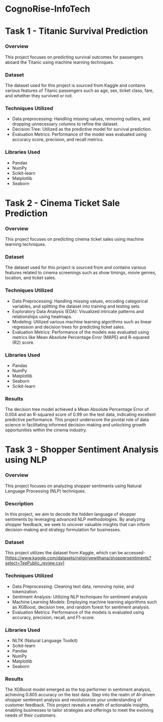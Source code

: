 # CognoRise-InfoTech

# Task 1 - Titanic Survival Prediction

### Overview
This project focuses on predicting survival outcomes for passengers aboard the Titanic using machine learning techniques.

### Dataset
The dataset used for this project is sourced from Kaggle and contains various features of Titanic passengers such as age, sex, ticket class, fare, and whether they survived or not.

### Techniques Utilized
- Data preprocessing: Handling missing values, removing outliers, and dropping unnecessary columns to refine the dataset.
- Decision Tree: Utilized as the predictive model for survival prediction.
- Evaluation Metrics: Performance of the model was evaluated using accuracy score, precision, and recall metrics.

### Libraries Used
- Pandas
- NumPy
- Scikit-learn
- Matplotlib
- Seaborn

# Task 2 - Cinema Ticket Sale Prediction

### Overview
This project focuses on predicting cinema ticket sales using machine learning techniques.

### Dataset
The dataset used for this project is sourced from and contains various features related to cinema screenings such as show timings, movie genres, location, and ticket sales.

### Techniques Utilized
- Data Preprocessing: Handling missing values, encoding categorical variables, and splitting the dataset into training and testing sets.
- Exploratory Data Analysis (EDA): Visualized intricate patterns and relationships using heatmaps.
- Modeling: Utilized various machine learning algorithms such as linear regression and decision trees for predicting ticket sales.
- Evaluation Metrics: Performance of the models was evaluated using metrics like Mean Absolute Percentage Error (MAPE) and R-squared (R2) score.

### Libraries Used
- Pandas
- NumPy
- Matplotlib
- Seaborn
- Scikit-learn

### Results
The decision tree model achieved a Mean Absolute Percentage Error of 0.004 and an R-squared score of 0.99 on the test data, indicating excellent predictive performance.
This project underscore the pivotal role of data science in facilitating informed decision-making and unlocking growth opportunities within the cinema industry.

# Task 3 - Shopper Sentiment Analysis using NLP

### Overview
This project focuses on analyzing shopper sentiments using Natural Language Processing (NLP) techniques.

### Description
In this project, we aim to decode the hidden language of shopper sentiments by leveraging advanced NLP methodologies. By analyzing shopper feedback, we seek to uncover valuable insights that can inform decision-making and strategy formulation for businesses.

### Dataset
This project utilizes the dataset from Kaggle, which can be accessed-
[https://www.kaggle.com/datasets/nelgiriyewithana/shoppersentiments?select=TeePublic_review.csv]

### Techniques Utilized
- Data Preprocessing: Cleaning text data, removing noise, and tokenization.
- Sentiment Analysis: Utilizing NLP techniques for sentiment analysis
- Machine Learning Models: Employing machine learning algorithms such as XGBoost, decision tree, and random forest for sentiment analysis.
- Evaluation Metrics: Performance of the models is evaluated using accuracy, precision, recall, and F1-score.

### Libraries Used
- NLTK (Natural Language Toolkit)
- Scikit-learn
- Pandas
- NumPy
- Matplotlib
- Seaborn

### Results
The XGBoost model emerged as the top performer in sentiment analysis, achieving 0.805 accuracy on the test data.
Step into the realm of AI-driven shopper sentiment analysis and revolutionize your understanding of customer feedback. This project reveals a wealth of actionable insights, enabling businesses to tailor strategies and offerings to meet the evolving needs of their customers.
